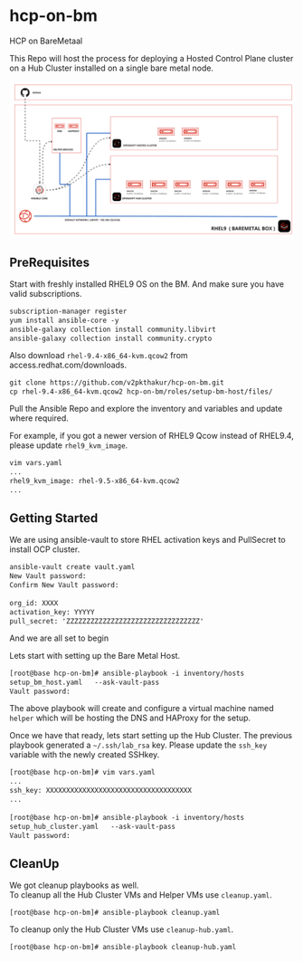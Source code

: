 # hcp-on-bm
HCP on BareMetaal

This Repo will host the process for deploying a Hosted Control Plane cluster on a Hub Cluster installed on a single bare metal node. 

![High-Level-Arch](images/hcp-on-bm.png)


## PreRequisites

Start with freshly installed RHEL9 OS on the BM. And make sure you have valid subscriptions. 

```
subscription-manager register
yum install ansible-core -y
ansible-galaxy collection install community.libvirt
ansible-galaxy collection install community.crypto
```

Also download `rhel-9.4-x86_64-kvm.qcow2` from access.redhat.com/downloads. 

```
git clone https://github.com/v2pkthakur/hcp-on-bm.git
cp rhel-9.4-x86_64-kvm.qcow2 hcp-on-bm/roles/setup-bm-host/files/
```

Pull the Ansible Repo and explore the inventory and variables and update where required. 

For example, if you got a newer version of RHEL9 Qcow instead of RHEL9.4, please update `rhel9_kvm_image`. 

```
vim vars.yaml
...
rhel9_kvm_image: rhel-9.5-x86_64-kvm.qcow2
... 
```
## Getting Started
We are using ansible-vault to store RHEL activation keys and PullSecret to install OCP cluster. 
```
ansible-vault create vault.yaml
New Vault password:
Confirm New Vault password:

org_id: XXXX
activation_key: YYYYY
pull_secret: 'ZZZZZZZZZZZZZZZZZZZZZZZZZZZZZZZZZ'
```
And we are all set to begin

Lets start with setting up the Bare Metal Host. 
```
[root@base hcp-on-bm]# ansible-playbook -i inventory/hosts setup_bm_host.yaml   --ask-vault-pass
Vault password:
```
The above playbook will create and configure a virtual machine named `helper` which will be hosting the DNS and HAProxy for the setup. 

Once we have that ready, lets start setting up the Hub Cluster. The previous playbook generated a `~/.ssh/lab_rsa` key.
Please update the `ssh_key` variable with the newly created SSHkey.  

```
[root@base hcp-on-bm]# vim vars.yaml
...
ssh_key: XXXXXXXXXXXXXXXXXXXXXXXXXXXXXXXXXXXX
...

[root@base hcp-on-bm]# ansible-playbook -i inventory/hosts setup_hub_cluster.yaml   --ask-vault-pass
Vault password:
```

## CleanUp

We got cleanup playbooks as well.  
To cleanup all the Hub Cluster VMs and Helper VMs use `cleanup.yaml`. 

```
[root@base hcp-on-bm]# ansible-playbook cleanup.yaml
```

To cleanup only the Hub Cluster VMs use `cleanup-hub.yaml`. 
```
[root@base hcp-on-bm]# ansible-playbook cleanup-hub.yaml
```


